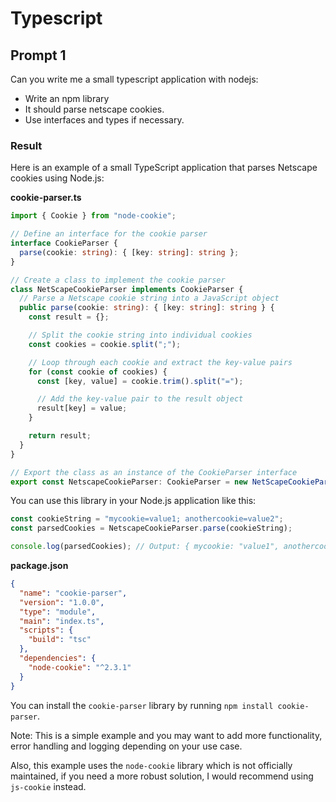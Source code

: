 # Typescript

## Prompt 1

Can you write me a small typescript application with nodejs:

- Write an npm library
- It should parse netscape cookies.
- Use interfaces and types if necessary.

### Result

Here is an example of a small TypeScript application that parses Netscape cookies using Node.js:

**cookie-parser.ts**

```typescript
import { Cookie } from "node-cookie";

// Define an interface for the cookie parser
interface CookieParser {
  parse(cookie: string): { [key: string]: string };
}

// Create a class to implement the cookie parser
class NetScapeCookieParser implements CookieParser {
  // Parse a Netscape cookie string into a JavaScript object
  public parse(cookie: string): { [key: string]: string } {
    const result = {};

    // Split the cookie string into individual cookies
    const cookies = cookie.split(";");

    // Loop through each cookie and extract the key-value pairs
    for (const cookie of cookies) {
      const [key, value] = cookie.trim().split("=");

      // Add the key-value pair to the result object
      result[key] = value;
    }

    return result;
  }
}

// Export the class as an instance of the CookieParser interface
export const NetscapeCookieParser: CookieParser = new NetScapeCookieParser();
```

You can use this library in your Node.js application like this:

```javascript
const cookieString = "mycookie=value1; anothercookie=value2";
const parsedCookies = NetscapeCookieParser.parse(cookieString);

console.log(parsedCookies); // Output: { mycookie: "value1", anothercookie: "value2" }
```

**package.json**

```json
{
  "name": "cookie-parser",
  "version": "1.0.0",
  "type": "module",
  "main": "index.ts",
  "scripts": {
    "build": "tsc"
  },
  "dependencies": {
    "node-cookie": "^2.3.1"
  }
}
```

You can install the `cookie-parser` library by running `npm install cookie-parser`.

Note: This is a simple example and you may want to add more functionality, error handling and logging depending on your use case.

Also, this example uses the `node-cookie` library which is not officially maintained, if you need a more robust solution, I would recommend using `js-cookie` instead.
